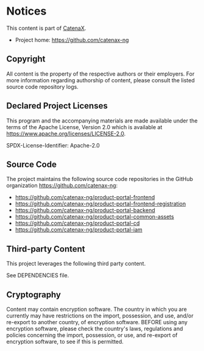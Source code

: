 # Notices

This content is part of [CatenaX](https://catena-x.net).

* Project home: https://github.com/catenax-ng

## Copyright

All content is the property of the respective authors or their employers. For
more information regarding authorship of content, please consult the listed
source code repository logs.

## Declared Project Licenses

This program and the accompanying materials are made available under the terms
of the Apache License, Version 2.0 which is available at
https://www.apache.org/licenses/LICENSE-2.0.

SPDX-License-Identifier: Apache-2.0

## Source Code

The project maintains the following source code repositories in the GitHub organization https://github.com/catenax-ng:

* https://github.com/catenax-ng/product-portal-frontend
* https://github.com/catenax-ng/product-portal-frontend-registration
* https://github.com/catenax-ng/product-portal-backend
* https://github.com/catenax-ng/product-portal-common-assets
* https://github.com/catenax-ng/product-portal-cd
* https://github.com/catenax-ng/product-portal-iam


## Third-party Content

This project leverages the following third party content.

See DEPENDENCIES file.

## Cryptography

Content may contain encryption software. The country in which you are currently
may have restrictions on the import, possession, and use, and/or re-export to
another country, of encryption software. BEFORE using any encryption software,
please check the country's laws, regulations and policies concerning the import,
possession, or use, and re-export of encryption software, to see if this is
permitted.
